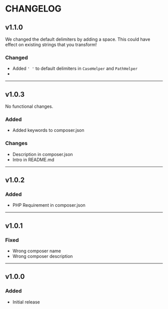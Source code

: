 # CHANGELOG

## v1.1.0
We changed the default delimiters by adding a space. 
This could have effect on existing strings that you transform! 

### Changed
- Added `' '` to default delimiters in `CaseHelper` and `PathHelper`
- 
--- 
## v1.0.3

No functional changes.

### Added
- Added keywords to composer.json

### Changes
- Description in composer.json
- Intro in README.md

--- 

## v1.0.2

### Added 
- PHP Requirement in composer.json

---

## v1.0.1

### Fixed
- Wrong composer name
- Wrong composer description

---

## v1.0.0

### Added
- Initial release
